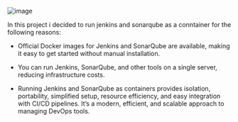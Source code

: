![image](https://github.com/user-attachments/assets/14a2b39d-b7af-431a-a7b7-50ed34d399d2)




In this project i decided to run jenkins and sonarqube as a conntainer for the following reasons:

- Official Docker images for Jenkins and SonarQube are available, making it easy to get started without manual installation.

- You can run Jenkins, SonarQube, and other tools on a single server, reducing infrastructure costs.

- Running Jenkins and SonarQube as containers provides isolation, portability, simplified setup, resource efficiency, and easy integration with CI/CD pipelines. It’s a modern, efficient, and scalable approach to managing DevOps tools.
